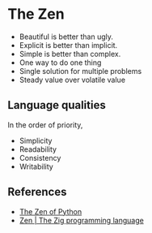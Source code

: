 # The Zen

- Beautiful is better than ugly.
- Explicit is better than implicit.
- Simple is better than complex.
- One way to do one thing
- Single solution for multiple problems
- Steady value over volatile value

## Language qualities

In the order of priority,

- Simplicity
- Readability
- Consistency
- Writability

## References

- [The Zen of Python](https://www.python.org/dev/peps/pep-0020/)
- [Zen | The Zig programming language](https://ziglang.org/documentation/master/#Zen)
